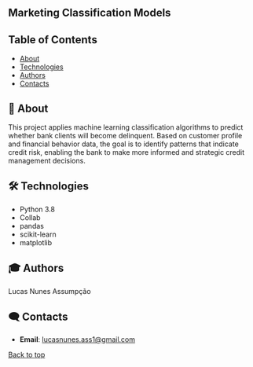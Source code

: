 ## Marketing Classification Models</h2>

## Table of Contents
- [About](#-about)
- [Technologies](#%EF%B8%8F-contacts)
- [Authors](#-Authors)
- [Contacts](#%EF%B8%8F-contacts)

## 🚀 About
This project applies machine learning classification algorithms to predict whether bank clients will become delinquent. Based on customer profile and financial behavior data, the goal is to identify patterns that indicate credit risk, enabling the bank to make more informed and strategic credit management decisions.

## 🛠️ Technologies 
- Python 3.8
- Collab
- pandas
- scikit-learn
- matplotlib

## 🎓 Authors
Lucas Nunes Assumpção

## 🗨️ Contacts

- **Email**: lucasnunes.ass1@gmail.com

[Back to top](#top)

